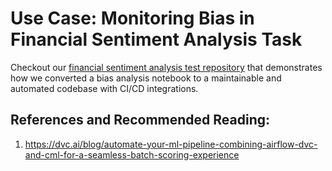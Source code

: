 # Use Case: Monitoring Bias in Financial Sentiment Analysis Task

Checkout our [financial sentiment analysis test repository](https://github.com/asabuncuoglu13/faid-test-financial-sentiment-analysis) that demonstrates how we converted a bias analysis notebook to a maintainable and automated codebase with CI/CD integrations.



## References and Recommended Reading:

1. https://dvc.ai/blog/automate-your-ml-pipeline-combining-airflow-dvc-and-cml-for-a-seamless-batch-scoring-experience

